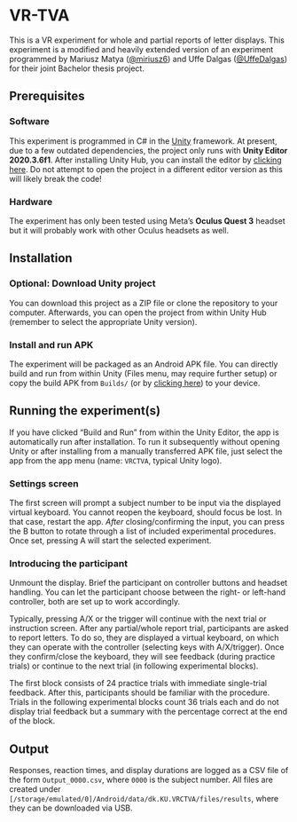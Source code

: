 VR-TVA
================

This is a VR experiment for whole and partial reports of letter
displays. This experiment is a modified and heavily extended version of
an experiment programmed by Mariusz Matya
([@miriusz6](https://github.com/miriusz6)) and Uffe Dalgas
([@UffeDalgas](https://github.com/UffeDalgas)) for their joint Bachelor
thesis project.

## Prerequisites

### Software

This experiment is programmed in C# in the [Unity](https://unity.com/)
framework. At present, due to a few outdated dependencies, the project
only runs with **Unity Editor 2020.3.6f1**. After installing Unity Hub,
you can install the editor by [clicking
here](https://unity.com/releases/editor/whats-new/2020.3.6). Do not
attempt to open the project in a different editor version as this will
likely break the code!

### Hardware

The experiment has only been tested using Meta’s **Oculus Quest 3**
headset but it will probably work with other Oculus headsets as well.

## Installation

### Optional: Download Unity project

You can download this project as a ZIP file or clone the repository to
your computer. Afterwards, you can open the project from within Unity
Hub (remember to select the appropriate Unity version).

### Install and run APK

The experiment will be packaged as an Android APK file. You can directly
build and run from within Unity (Files menu, may require further setup)
or copy the build APK from `Builds/` (or by [clicking
here](Builds/VRCTVA.apk)) to your device.

## Running the experiment(s)

If you have clicked “Build and Run” from within the Unity Editor, the
app is automatically run after installation. To run it subsequently
without opening Unity or after installing from a manually transferred
APK file, just select the app from the app menu (name: `VRCTVA`, typical
Unity logo).

### Settings screen

The first screen will prompt a subject number to be input via the
displayed virtual keyboard. You cannot reopen the keyboard, should focus
be lost. In that case, restart the app. *After* closing/confirming the
input, you can press the B button to rotate through a list of included
experimental procedures. Once set, pressing A will start the selected
experiment.

### Introducing the participant

Unmount the display. Brief the participant on controller buttons and
headset handling. You can let the participant choose between the right-
or left-hand controller, both are set up to work accordingly.

Typically, pressing A/X or the trigger will continue with the next trial
or instruction screen. After any partial/whole report trial,
participants are asked to report letters. To do so, they are displayed a
virtual keyboard, on which they can operate with the controller
(selecting keys with A/X/trigger). Once they confirm/close the keyboard,
they will see feedback (during practice trials) or continue to the next
trial (in following experimental blocks).

The first block consists of 24 practice trials with immediate
single-trial feedback. After this, participants should be familiar with
the procedure. Trials in the following experimental blocks count 36
trials each and do not display trial feedback but a summary with the
percentage correct at the end of the block.

## Output

Responses, reaction times, and display durations are logged as a CSV
file of the form `Output_0000.csv`, where `0000` is the subject number.
All files are created under
`[/storage/emulated/0]/Android/data/dk.KU.VRCTVA/files/results`, where
they can be downloaded via USB.
